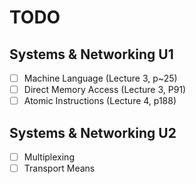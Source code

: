 # TODO
## Systems & Networking U1

- [ ] Machine Language (Lecture 3, p~25)
- [ ] Direct Memory Access (Lecture 3, P91)
- [ ] Atomic Instructions (Lecture 4, p188)

## Systems & Networking U2

- [ ] Multiplexing
- [ ] Transport Means